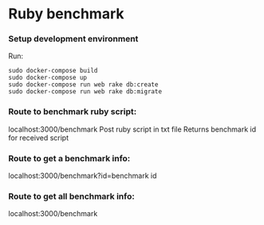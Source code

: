 # Ruby benchmark

### Setup development environment
Run:

	sudo docker-compose build
	sudo docker-compose up
	sudo docker-compose run web rake db:create
	sudo docker-compose run web rake db:migrate

### Route to benchmark ruby script:
localhost:3000/benchmark
Post ruby script in txt file
Returns benchmark id for received script

### Route to get a benchmark info:
localhost:3000/benchmark?id=benchmark id

### Route to get all benchmark info:
localhost:3000/benchmark
